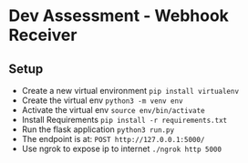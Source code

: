# Dev Assessment - Webhook Receiver
## Setup
* Create a new virtual environment
  ``` pip install virtualenv ```
* Create the virtual env 
  ``` python3 -m venv env ```
* Activate the virtual env
  ``` source env/bin/activate ```
* Install Requirements 
  ``` pip install -r requirements.txt ```
* Run the flask application 
  ``` python3 run.py ```
* The endpoint is at:
  ``` POST http://127.0.0.1:5000/ ```
* Use ngrok to expose ip to internet
  ``` ./ngrok http 5000 ```
